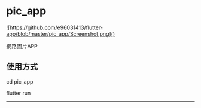 # pic_app

![https://github.com/e96031413/flutter-app/blob/master/pic_app/Screenshot.png]()

網路圖片APP

## 使用方式

cd pic_app

flutter run

------

![]()